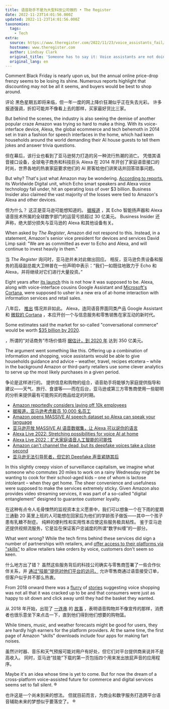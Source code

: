 ```yaml
---
title: 语音助手不是为大型科技公司做的 • The Register
date: 2022-11-23T14:01:56.000Z
updated: 2022-11-23T14:01:56.000Z
taxonomies:
  tags:
    - Tech
extra:
  source: https://www.theregister.com/2022/11/23/voice_assistants_fail/
  hostname: www.theregister.com
  author: Lindsay Clark
  original_title: 'Someone has to say it: Voice assistants are not doing it for big tech'
  original_lang: en
---
```


Comment Black Friday is nearly upon us, but the annual online price-drop frenzy seems to be losing its shine. Numerous reports highlight that discounting may not be all it seems, and buyers would be best to shop around.

评论 黑色星期五即将来临，但一年一度的网上降价狂潮似乎正在失去光彩。 许多报道强调，折扣可能并不像看上去的那样，买家最好货比三家。

But behind the scenes, the industry is also seeing the demise of another popular craze Amazon was trying so hard to make a thing. With its voice-interface device, Alexa, the global ecommerce and tech behemoth in 2014 set in train a fashion for speech interfaces in the home, which had keen households around the world demanding their AI house guests to tell them jokes and answer trivia questions.

但在幕后，该行业也看到了亚马逊努力打造的另一种流行热潮的消亡。 凭借其语音接口设备，全球电子商务和科技巨头 Alexa 在 2014 年开创了家庭语音接口的时尚，世界各地的热衷家庭要求他们的 AI 房客给他们讲笑话并回答琐事问题。

But why? That's just what Amazon may be wondering. [According to reports](https://www.businessinsider.com/amazon-alexa-job-layoffs-rise-and-fall-2022-11), its Worldwide Digital unit, which Echo smart speakers and Alexa voice technology fall under, hit an operating loss of over $3 billion. Business Insider also claimed the vast majority of the losses were tied to Amazon's Alexa and other devices.

但为什么？ 这正是亚马逊可能想知道的。 [据报道](https://www.businessinsider.com/amazon-alexa-job-layoffs-rise-and-fall-2022-11) ，其 Echo 智能扬声器和 Alexa 语音技术所属的全球数字部门的运营亏损超过 30 亿美元。 Business Insider 还声称，绝大部分损失与亚马逊的 Alexa 和其他设备有关。

When asked by _The Register_, Amazon did not respond to this. Instead, in a statement, Amazon's senior vice president for devices and services David Limp said: "We are as committed as ever to Echo and Alexa, and will continue to invest heavily in them."

当 _The Register_ 询问时，亚马逊并未对此做出回应。 相反，亚马逊负责设备和服务的高级副总裁大卫林普在一份声明中表示：“我们一如既往地致力于 Echo 和 Alexa，并将继续对它们进行大量投资。”

Eight years after [its launch](https://www.theregister.com/2014/11/07/amazon_echo_speaker/) this is not how it was supposed to be. Alexa, along with voice-interface cousins Google Assistant and [Microsoft's Cortana](https://www.theregister.com/2021/04/01/microsofts_cortana_smartphone/), were supposed to usher in a new era of at-home interaction with information services and retail sales.

八年后， [推出](https://www.theregister.com/2014/11/07/amazon_echo_speaker/) 情况并非如此。 Alexa，连同语音界面同类产品 Google Assistant 和 [微软的 Cortana](https://www.theregister.com/2021/04/01/microsofts_cortana_smartphone/) ，本应开创一个与信息服务和零售销售在家互动的新时代。

Some estimates said the market for so-called "conversational commerce" would be worth [$35 billion by 2020](https://www.capgemini.com/no-no/service/conversational-commerce/).

，所谓的“对话商务”市场价值将 [据估计，到 2020 年](https://www.capgemini.com/no-no/service/conversational-commerce/) 达到 350 亿美元。

The argument went something like this. Offering up a combination of information and shopping, voice assistants would be able to give households guidance and advice – weather, travel, recipes etcetera – while in the background Amazon or third-party retailers use some clever analytics to serve up the most likely purchases in a given period.

争论是这样进行的。 提供信息和购物的组合，语音助手将能够为家庭提供指导和建议——天气、旅行、食谱等——而在后台，亚马逊或第三方零售商使用一些聪明的分析来提供最有可能购买的商品给定的时期。

-   [Amazon reportedly considers laying off 10k employees](https://www.theregister.com/2022/11/14/amazon_job_cuts/)
-   [据报道，亚马逊考虑裁员 10,000 名员工](https://www.theregister.com/2022/11/14/amazon_job_cuts/)
-   [Amazon opens MASSIVE AI speech dataset so Alexa can speak your language](https://www.theregister.com/2022/04/20/amazon_ai_speech/)
-   [亚马逊开放 MASSIVE AI 语音数据集，让 Alexa 可以说你的语言](https://www.theregister.com/2022/04/20/amazon_ai_speech/)
-   [Alexa Live 2022: Stretching possibilities for voice AI at home](https://www.theregister.com/2022/07/21/alexa_live_2022/)
-   [Alexa Live 2022：扩大家庭语音人工智能的可能性](https://www.theregister.com/2022/07/21/alexa_live_2022/)
-   [Amazon can't channel the dead, but its deepfake voices take a close second](https://www.theregister.com/2022/06/23/amazon_alexa_voice_mimicry/)
-   [亚马逊无法引导死者，但它的 Deepfake 声音紧随其后](https://www.theregister.com/2022/06/23/amazon_alexa_voice_mimicry/)

In this slightly creepy vision of surveillance capitalism, we imagine what someone who commutes 20 miles to work on a rainy Wednesday might be wanting to cook for their school-aged kids – one of whom is lactose intolerant – when they get home. The sheer convenience and usefulness were supposed to make the services extremely sticky. Given Amazon also provides video streaming services, it was part of a so-called "digital entanglement" designed to guarantee customer loyalty.

在这种有点令人毛骨悚然的监视资本主义愿景中，我们可以想象一个在下雨的星期三通勤 20 英里上班的人可能想在回家后为他们的学龄孩子做饭——其中一个孩子患有乳糖不耐症。 纯粹的便利性和实用性本应使这些服务极具粘性。 鉴于亚马逊还提供视频流服务，它是旨在保证客户忠诚度的所谓“数字纠缠”的一部分。

What went wrong? While the tech firms behind these services did sign a number of partnerships with retailers, and [offer access to their platforms via "skills"](https://www.sainsburys.co.uk/webapp/wcs/stores/servlet/gb/groceries/get-ideas/features/our-brand-features/sainsburys-alexa-skill) to allow retailers take orders by voice, customers don't seem so keen.

什么地方出了错？ 虽然这些服务背后的科技公司确实与零售商签署了一些合作伙伴关系，并 [通过“技能”提供对他们平台的访问，](https://www.sainsburys.co.uk/webapp/wcs/stores/servlet/gb/groceries/get-ideas/features/our-brand-features/sainsburys-alexa-skill) 允许零售商通过语音接受订单，但客户似乎并不那么热衷。

From 2018 onward there was a [flurry](https://www.retaildive.com/news/the-information-only-2-of-alexa-users-reportedly-purchase-off-the-devices/529608/) of [stories](https://www.wired.com/story/why-is-voice-shopping-bad/) suggesting voice shopping was not all that it was cracked up to be and that consumers were just as happy to sit down and click away until they had the basket they wanted.

从 2018 年开始，出现了 [一连串](https://www.retaildive.com/news/the-information-only-2-of-alexa-users-reportedly-purchase-off-the-devices/529608/) 的 [故事](https://www.wired.com/story/why-is-voice-shopping-bad/) ，表明语音购物并不像宣传的那样，消费者也很乐意坐下来点击一下，直到他们得到他们想要的购物篮。

While timers, music, and weather forecasts might be good for users, they are hardly high earners for the platform providers. At the same time, the first page of Amazon "skills" downloads include four apps for making fart noises.

虽然计时器、音乐和天气预报可能对用户有好处，但它们对平台提供商来说并不是高收入。 同时，亚马逊“技能”下载的第一页包括四个用来发出放屁声音的应用程序。

Maybe it's an idea whose time is yet to come. But for now the dream of a cross-platform voice-assisted future for commerce and digital services seems set to fall silent. ®

也许这是一个尚未到来的想法。 但就目前而言，为商业和数字服务打造跨平台语音辅助未来的梦想似乎要落空了。 ®
